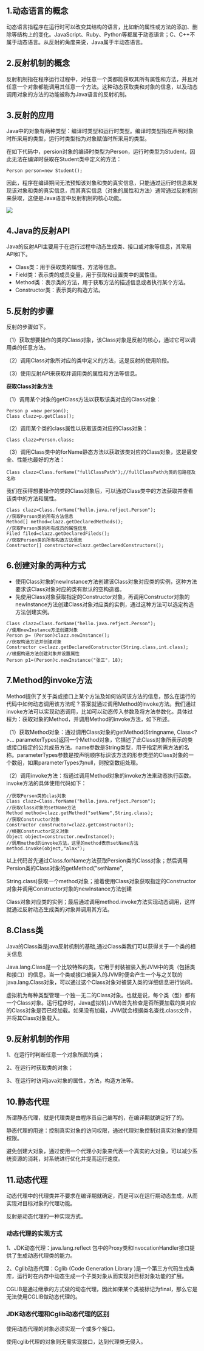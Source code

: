 ## 1.动态语言的概念

动态语言指程序在运行时可以改变其结构的语言，比如新的属性或方法的添加、删除等结构上的变化。JavaScript、Ruby、Python等都属于动态语言；C、C++不属于动态语言。从反射的角度来说，Java属于半动态语言。

## 2.反射机制的概念

反射机制指在程序运行过程中，对任意一个类都能获取其所有属性和方法，并且对任意一个对象都能调用其任意一个方法。这种动态获取类和对象的信息，以及动态调用对象的方法的功能被称为Java语言的反射机制。

## 3.反射的应用

Java中的对象有两种类型：编译时类型和运行时类型。编译时类型指在声明对象时所采用的类型，运行时类型指为对象赋值时所采用的类型。

在如下代码中，persion对象的编译时类型为Person，运行时类型为Student，因此无法在编译时获取在Student类中定义的方法：

```
Person person=new Student();
```

因此，程序在编译期间无法预知该对象和类的真实信息，只能通过运行时信息来发现该对象和类的真实信息，而其真实信息（对象的属性和方法）通常通过反射机制来获取，这便是Java语言中反射机制的核心功能。

![](D:\workspace\Java-Interview-Offer\images\反射001.png)

## 4.Java的反射API

Java的反射API主要用于在运行过程中动态生成类、接口或对象等信息，其常用API如下。

- Class类：用于获取类的属性、方法等信息。
- Field类：表示类的成员变量，用于获取和设置类中的属性值。
- Method类：表示类的方法，用于获取方法的描述信息或者执行某个方法。
- Constructor类：表示类的构造方法。

## 5.反射的步骤

反射的步骤如下。

（1）获取想要操作的类的Class对象，该Class对象是反射的核心，通过它可以调用类的任意方法。

（2）调用Class对象所对应的类中定义的方法，这是反射的使用阶段。

（3）使用反射API来获取并调用类的属性和方法等信息。

**获取Class对象方法**

（1）调用某个对象的getClass方法以获取该类对应的Class对象：

```
Person p =new person();
Class clazz=p.getClass();
```

（2）调用某个类的class属性以获取该类对应的Class对象：

```
Class clazz=Person.class;
```

（3）调用Class类中的forName静态方法以获取该类对应的Class对象，这是最安全、性能也最好的方法：

```
Class clazz=Class.forName("fullClassPath");//fullClassPath为类的包路径及名称
```

我们在获得想要操作的类的Class对象后，可以通过Class类中的方法获取并查看该类中的方法和属性。

```
Class clazz=Class.forName("hello.java.refject.Person");
//获取Person类的所有方法信息
Method[] method=clazz.getDeclaredMethods();
//获取Person类的所有成员的属性信息
Filed filed=clazz.getDeclaredFileds();
//获取Person类的所有构造方法信息
Constructor[] constructor=clazz.getDeclaredConstructors();
```

## 6.创建对象的两种方式

- 使用Class对象的newInstance方法创建该Class对象对应类的实例，这种方法要求该Class对象对应的类有默认的空构造器。
- 先使用Class对象获取指定的Constructor对象，再调用Constructor对象的newInstance方法创建Class对象对应类的实例，通过这种方法可以选定构造方法创建实例。

```
Class clazz=Class.forName("hello.java.refject.Person");
//使用newInstance方法创建对象
Person p= (Person)clazz.newInstance();
//获取构造方法并创建对象
Constructor c=clazz.getDeclaredConstructor(String.class,int.class);
//根据构造方法创建对象并设置属性
Person p1=(Person)c.newInstance("张三"，18);
```

## 7.Method的invoke方法

Method提供了关于类或接口上某个方法及如何访问该方法的信息，那么在运行的代码中如何动态调用该方法呢？答案就通过调用Method的invoke方法。我们通过invoke方法可以实现动态调用，比如可以动态传入参数及将方法参数化。具体过程为：获取对象的Method，并调用Method的invoke方法，如下所述。

（1）获取Method对象：通过调用Class对象的getMethod(Stringname, Class<?>... parameterTypes)返回一个Method对象，它描述了此Class对象所表示的类或接口指定的公共成员方法。name参数是String类型，用于指定所需方法的名称。parameterTypes参数是按声明顺序标识该方法的形参类型的Class对象的一个数组，如果parameterTypes为null，则按空数组处理。

（2）调用invoke方法：指通过调用Method对象的invoke方法来动态执行函数。invoke方法的具体使用代码如下：

```
//获取Person类的clas对象
Class clazz=Class.forName("hello.java.refject.Person");
//获取class对象的setName方法
Method method=clazz.getMethod("setName",String.class);
//获取Constructor对象
Constructor constructor=clazz.getConstructor();
//根据Constructor定义对象
Object object=constructor.newInstance();
//调用method的invoke方法，这里的method表示setName方法
method.invoke(object,"alax");
```

以上代码首先通过Class.forName方法获取Persion类的Class对象；然后调用Persion类的Class对象的getMethod("setName",

String.class)获取一个method对象；接着使用Class对象获取指定的Constructor对象并调用Constructor对象的newInstance方法创建

Class对象对应类的实例；最后通过调用method.invoke方法实现动态调用，这样就通过反射动态生成类的对象并调用其方法。

## 8.Class类

Java的Class类是java反射机制的基础,通过Class类我们可以获得关于一个类的相关信息

Java.lang.Class是一个比较特殊的类，它用于封装被装入到JVM中的类（包括类和接口）的信息。当一个类或接口被装入的JVM时便会产生一个与之关联的java.lang.Class对象，可以通过这个Class对象对被装入类的详细信息进行访问。

虚拟机为每种类型管理一个独一无二的Class对象。也就是说，每个类（型）都有一个Class对象。运行程序时，Java虚拟机(JVM)首先检查是否所要加载的类对应的Class对象是否已经加载。如果没有加载，JVM就会根据类名查找.class文件，并将其Class对象载入。

## 9.反射机制的作用

1、在运行时判断任意一个对象所属的类；

2、在运行时获取类的对象；

3、在运行时访问java对象的属性，方法，构造方法等。

## 10.静态代理

所谓静态代理，就是代理类是由程序员自己编写的，在编译期就确定好了的。

静态代理的用途：控制真实对象的访问权限，通过代理对象控制对真实对象的使用权限。

避免创建大对象，通过使用一个代理小对象来代表一个真实的大对象，可以减少系统资源的消耗，对系统进行优化并提高运行速度。

## 11.动态代理

动态代理中的代理类并不要求在编译期就确定，而是可以在运行期动态生成，从而实现对目标对象的代理功能。

反射是动态代理的一种实现方式。

### 动态代理的实现方式

1、JDK动态代理：java.lang.reflect 包中的Proxy类和InvocationHandler接口提供了生成动态代理类的能力。

2、Cglib动态代理：Cglib (Code Generation Library )是一个第三方代码生成类库，运行时在内存中动态生成一个子类对象从而实现对目标对象功能的扩展。

CGLIB是通过继承的方式做的动态代理，因此如果某个类被标记为final，那么它是无法使用CGLIB做动态代理的。

### JDK动态代理和Cglib动态代理的区别

使用动态代理的对象必须实现一个或多个接口。

使用cglib代理的对象则无需实现接口，达到代理类无侵入。